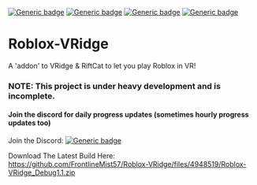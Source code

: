 [![Generic badge](https://img.shields.io/badge/Version-0.3.4-yellow)](https://github.com/FrontlineMist57/Roblox-VRidge/releases)
[![Generic badge](https://img.shields.io/badge/Stability-poor-red)](https://github.com/FrontlineMist57/Roblox-VRidge/tree/master/DesktopApp/RobloxVRidge%20Core)
[![Generic badge](https://img.shields.io/badge/Progress-60%25-orange)](https://github.com/FrontlineMist57/Roblox-VRidge/tree/master/DesktopApp/RobloxVRidge%20Core)
[![Generic badge](https://img.shields.io/discord/718914950483148822?color=g&label=Discord&logo=discord)](https://discord.gg/ZdmSZJ5)

# Roblox-VRidge
A 'addon' to VRidge &amp; RiftCat to let you play Roblox in VR!

### NOTE: This project is under heavy development and is incomplete.
#### Join the discord for daily progress updates (sometimes hourly progress updates too)

Join the Discord: [![Generic badge](https://img.shields.io/discord/718914950483148822?color=g&label=Discord&logo=discord)](https://discord.gg/ZdmSZJ5)

Download The Latest Build Here: https://github.com/FrontlineMist57/Roblox-VRidge/files/4948519/Roblox-VRidge_Debug1.1.zip
